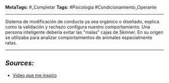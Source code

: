 **MetaTags:** #_Completar
**Tags:** #Psicología #Condicionamiento_Operante
- - -
Sistema de modificación de conducta ya sea orgánico o diseñado, explica como la validación y rechazo configura nuestro comportamiento. 
Una persona inteligente debería evitar las "malas" cajas de Skinner.
En su origen se utilizaba para analizar comportamientos de animales especialmente ratas.
- - - 
## ***Sources:***
- [Video que me inspiro](https://www.youtube.com/watch?v=4ZCuAbjdfsg)